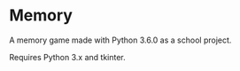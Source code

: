 # Memory
A memory game made with Python 3.6.0 as a school project.

Requires Python 3.x and tkinter.
